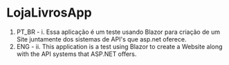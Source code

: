 # LojaLivrosApp

1. PT_BR  - 
  i. Essa aplicação é um teste usando Blazor para criação de um Site juntamente dos sistemas de API's que asp.net oferece.
2. ENG -
  ii. This application is a test using Blazor to create a Website along with the API systems that ASP.NET offers.
